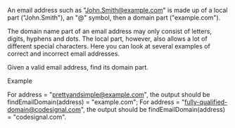 An email address such as "John.Smith@example.com" is made up of a local part ("John.Smith"), an "@" symbol, then a domain part ("example.com").

The domain name part of an email address may only consist of letters, digits, hyphens and dots. The local part, however, also allows a lot of different special characters. Here you can look at several examples of correct and incorrect email addresses.

Given a valid email address, find its domain part.

Example

For address = "prettyandsimple@example.com", the output should be
findEmailDomain(address) = "example.com";
For address = "fully-qualified-domain@codesignal.com", the output should be
findEmailDomain(address) = "codesignal.com".
